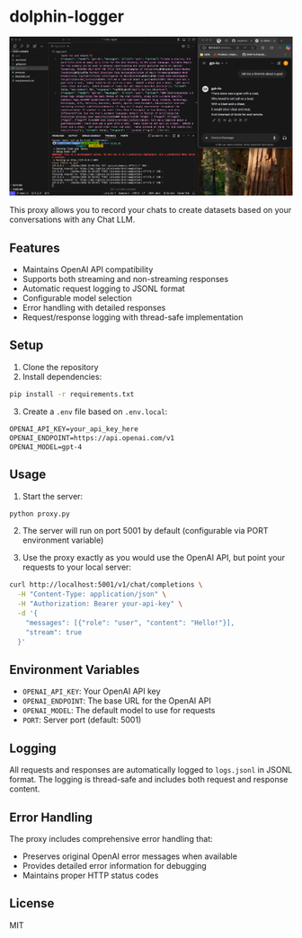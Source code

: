 # dolphin-logger

![Dolphin Logger](chat-logger.png)

This proxy allows you to record your chats to create datasets based on your conversations with any Chat LLM.

## Features

- Maintains OpenAI API compatibility
- Supports both streaming and non-streaming responses
- Automatic request logging to JSONL format
- Configurable model selection
- Error handling with detailed responses
- Request/response logging with thread-safe implementation

## Setup

1. Clone the repository
2. Install dependencies:
```bash
pip install -r requirements.txt
```

3. Create a `.env` file based on `.env.local`:
```env
OPENAI_API_KEY=your_api_key_here
OPENAI_ENDPOINT=https://api.openai.com/v1
OPENAI_MODEL=gpt-4
```

## Usage

1. Start the server:
```bash
python proxy.py
```

2. The server will run on port 5001 by default (configurable via PORT environment variable)

3. Use the proxy exactly as you would use the OpenAI API, but point your requests to your local server:
```bash
curl http://localhost:5001/v1/chat/completions \
  -H "Content-Type: application/json" \
  -H "Authorization: Bearer your-api-key" \
  -d '{
    "messages": [{"role": "user", "content": "Hello!"}],
    "stream": true
  }'
```

## Environment Variables

- `OPENAI_API_KEY`: Your OpenAI API key
- `OPENAI_ENDPOINT`: The base URL for the OpenAI API
- `OPENAI_MODEL`: The default model to use for requests
- `PORT`: Server port (default: 5001)

## Logging

All requests and responses are automatically logged to `logs.jsonl` in JSONL format. The logging is thread-safe and includes both request and response content.

## Error Handling

The proxy includes comprehensive error handling that:
- Preserves original OpenAI error messages when available
- Provides detailed error information for debugging
- Maintains proper HTTP status codes

## License

MIT
